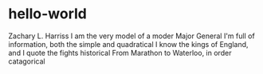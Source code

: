 # hello-world
Zachary L. Harriss
I am the very model of a moder Major General
I'm full of information, both the simple and quadratical
I know the kings of England, and I quote the fights historical
From Marathon to Waterloo, in order catagorical
